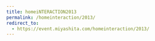 ```yaml
---
title: homeiNTERACTION2013
permalink: /homeinteraction/2013/
redirect_to:
  - https://event.miyashita.com/homeinteraction/2013/
---
```

